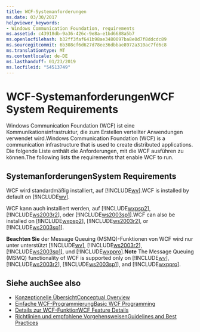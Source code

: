 ```yaml
---
title: WCF-Systemanforderungen
ms.date: 03/30/2017
helpviewer_keywords:
- Windows Communication Foundation, requirements
ms.assetid: c43918db-9a36-426c-9e8a-e1bd6688a5b7
ms.openlocfilehash: b32ff3faf641b98ae3480097ba8e0d7f8ddcdc89
ms.sourcegitcommit: 6b308cf6d627d78ee36dbbae8972a310ac7fd6c8
ms.translationtype: MT
ms.contentlocale: de-DE
ms.lasthandoff: 01/23/2019
ms.locfileid: "54513749"
---
```

# <a name="wcf-system-requirements"></a><span data-ttu-id="a6ef6-102">WCF-Systemanforderungen</span><span class="sxs-lookup"><span data-stu-id="a6ef6-102">WCF System Requirements</span></span>
<span data-ttu-id="a6ef6-103">Windows Communication Foundation (WCF) ist eine Kommunikationsinfrastruktur, die zum Erstellen verteilter Anwendungen verwendet wird.</span><span class="sxs-lookup"><span data-stu-id="a6ef6-103">Windows Communication Foundation (WCF) is a communication infrastructure that is used to create distributed applications.</span></span> <span data-ttu-id="a6ef6-104">Die folgende Liste enthält die Anforderungen, mit die WCF ausführen zu können.</span><span class="sxs-lookup"><span data-stu-id="a6ef6-104">The following lists the requirements that enable WCF to run.</span></span>  
  
## <a name="system-requirements"></a><span data-ttu-id="a6ef6-105">Systemanforderungen</span><span class="sxs-lookup"><span data-stu-id="a6ef6-105">System Requirements</span></span>  
 <span data-ttu-id="a6ef6-106">WCF wird standardmäßig installiert, auf [!INCLUDE[wv](../../../includes/wv-md.md)].</span><span class="sxs-lookup"><span data-stu-id="a6ef6-106">WCF is installed by default on [!INCLUDE[wv](../../../includes/wv-md.md)].</span></span>  
  
 <span data-ttu-id="a6ef6-107">WCF kann auch installiert werden, auf [!INCLUDE[wxpsp2](../../../includes/wxpsp2-md.md)], [!INCLUDE[ws2003r2](../../../includes/ws2003r2-md.md)], oder [!INCLUDE[ws2003sp1](../../../includes/ws2003sp1-md.md)].</span><span class="sxs-lookup"><span data-stu-id="a6ef6-107">WCF can also be installed on [!INCLUDE[wxpsp2](../../../includes/wxpsp2-md.md)], [!INCLUDE[ws2003r2](../../../includes/ws2003r2-md.md)], or [!INCLUDE[ws2003sp1](../../../includes/ws2003sp1-md.md)].</span></span>  
  
 <span data-ttu-id="a6ef6-108">**Beachten Sie** der Message Queuing (MSMQ)-Funktionen von WCF wird nur unter unterstützt [!INCLUDE[wv](../../../includes/wv-md.md)], [!INCLUDE[ws2003r2](../../../includes/ws2003r2-md.md)], [!INCLUDE[ws2003sp1](../../../includes/ws2003sp1-md.md)], und [!INCLUDE[wxppro](../../../includes/wxppro-md.md)].</span><span class="sxs-lookup"><span data-stu-id="a6ef6-108">**Note** The Message Queuing (MSMQ) functionality of WCF is supported only on [!INCLUDE[wv](../../../includes/wv-md.md)], [!INCLUDE[ws2003r2](../../../includes/ws2003r2-md.md)], [!INCLUDE[ws2003sp1](../../../includes/ws2003sp1-md.md)], and [!INCLUDE[wxppro](../../../includes/wxppro-md.md)].</span></span>  
  
## <a name="see-also"></a><span data-ttu-id="a6ef6-109">Siehe auch</span><span class="sxs-lookup"><span data-stu-id="a6ef6-109">See also</span></span>
- [<span data-ttu-id="a6ef6-110">Konzeptionelle Übersicht</span><span class="sxs-lookup"><span data-stu-id="a6ef6-110">Conceptual Overview</span></span>](../../../docs/framework/wcf/conceptual-overview.md)
- [<span data-ttu-id="a6ef6-111">Einfache WCF-Programmierung</span><span class="sxs-lookup"><span data-stu-id="a6ef6-111">Basic WCF Programming</span></span>](../../../docs/framework/wcf/basic-wcf-programming.md)
- [<span data-ttu-id="a6ef6-112">Details zur WCF-Funktion</span><span class="sxs-lookup"><span data-stu-id="a6ef6-112">WCF Feature Details</span></span>](../../../docs/framework/wcf/feature-details/index.md)
- [<span data-ttu-id="a6ef6-113">Richtlinien und empfohlene Vorgehensweisen</span><span class="sxs-lookup"><span data-stu-id="a6ef6-113">Guidelines and Best Practices</span></span>](../../../docs/framework/wcf/guidelines-and-best-practices.md)
